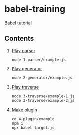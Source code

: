 # babel-training

Babel tutorial

## Contents

1. [Play parser](./1-parser)
   ```
   node 1-parser/example.js
   ```

2. [Play generator](./2-generator)
   ```
   node 2-generator/example.js
   ```

3. [Play traverse](./3-traverse)
   ```
   node 3-traverse/example-1.js
   node 3-traverse/example-2.js
   ```

4. [Make plugin](./4-plugin)
   ```
   cd 4-plugin/example
   npm i
   npx babel target.js
   ```
